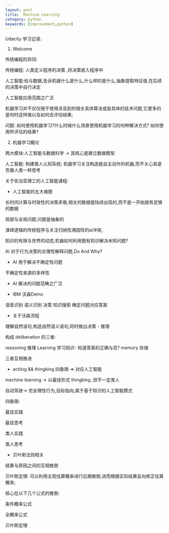 ```yaml
---
layout: post
title:  Machine Learning
category: python
keywords: [improvement,python]
---
```


Udacity 学习记录:  

1. Welcome  

传统编程的异同: 

传统编程:  人类定义程序的决策 ,将决策嵌入程序中

人工智能:给与数据,告诉机器什么是什么,什么样的是什么,抽象提取特征值,在后续的决策中自行决定

人工智能应用范围之广泛

机器学习并不仅仅限于使用涉及到的相关具体算法或是具体的技术问题,它更多的是何时这样做以及如何去评估结果;

问题: 
如何使用机器学习?什么时候什么场景使用机器学习的何种解决方式? 如何使用所评估的结果?

2. 机器学习概论

两大模块:人工智能与数据科学 -> 其核心是建立数据模型

人工智能: 构建类人认知系统; 机器学习关注构造能自主动作的机器,而不关心其是否像人类一样思考

关于佐治亚理工的人工智能课程:           
* 人工智能的五大难题

长时间计算与时效性的决策矛盾,相关的数据是陆续出现的,而不是一开始就有足够的数据

局部与全局问题,问题是抽象的 

演绎逻辑的传统程序与关注归纳性溯因性的ai冲突,

知识的有限与世界的动态,机器如何利用既有知识解决未知问题? 

AI 对于行为决策的合理性解释问题,Do And Why?


* AI 用于解决不确定性问题

不确定性来源的多样性

* AI 解决的问题范畴之广泛


* IBM 沃森Demo

语音识别
语义识别
决策
知识搜索
确定问题对应答案

* 关于沃森流程

理解自然语句,构造自然语义语句,同时做出决策 - 推理

构成 deliberation 的三者:

reasoning 推理
Learning 学习知识- 知道答案的正确与否?
memory 存储

三者互相推进

*  actiing && thingking 四象限 => 对应人工智能

mechine learning -> 以最佳形式 thingking ,但不一定类人

自动驾驶-> 完全理性行为,目标指向,属于基于知识的人工智能模式    

四象限:

最佳实践

最佳思考  

类人实践

类人思考

* 贝叶斯法则相关

结果与原因之间的互相推倒

贝叶斯定理: 可以利用主观估算概率进行后期推倒,进而根据实际结果反向修正估算概率;

核心在以下几个公式的推倒: 

条件概率公式

全概率公式

贝叶斯定理

